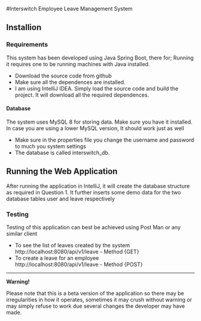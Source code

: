 #Interswitch Employee Leave Management System
## Installion
### Requirements
This system has been developed using Java Spring Boot, there for; Running it requires one to
be running machines with Java installed.
* Download the source code from github
* Make sure all the dependences are installed.
* I am using IntelliJ IDEA. Simply load the source code and build the project. It will 
download all the required dependences.
  
#### Database
The system uses MySQL 8 for storing data.
Make sure you have it installed. In case you are using a lower MySQL version, It should work just as well
* Make sure in the properties file you change the username and password to much you system settings
* The database is called interswitch_db.

## Running the Web Application
After running the application in IntelliJ, it will create the database structure as required in Question 1.
It further inserts some demo data for the two database tables user and leave respectively

### Testing
Testing of this application can best be achieved using Post Man or any similar client <br>
* To see the list of leaves created by the system<br>
http://localhost:8080/api/v1/leave - Method {GET} <br>
* To create a leave for an employee <br>
  http://localhost:8080/api/v1/leave - Method {POST} <br>

***
**Warning!**

Please note that this is a beta version of the application so there may be irregularities in 
how it operates, sometimes it may crush without warning or may simply refuse to work due 
several changes the developer may have made. 